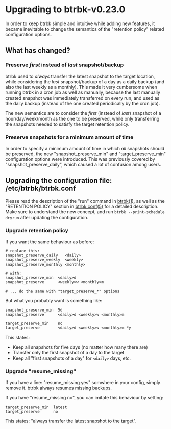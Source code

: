 Upgrading to btrbk-v0.23.0
==========================

In order to keep btrbk simple and intuitive while adding new features,
it became inevitable to change the semantics of the "retention policy"
related configuration options.


What has changed?
-----------------

### Preserve *first* instead of *last* snapshot/backup

btrbk used to *always* transfer the latest snapshot to the target
location, while considering the *last* snapshot/backup of a day as a
daily backup (and also the last weekly as a monthly). This made it
very cumbersome when running btrbk in a cron job as well as manually,
because the last manually created snapshot was immediately transferred
on every run, and used as the daily backup (instead of the one created
periodically by the cron job).

The new semantics are to consider the *first* (instead of *last*)
snapshot of a hour/day/week/month as the one to be preserved, while
only transferring the snapshots needed to satisfy the target retention
policy.


### Preserve snapshots for a minimum amount of time

In order to specify a minimum amount of time in which *all* snapshots
should be preserved, the new "snapshot_preserve_min" and
"target_preserve_min" configuration options were introduced. This was
previously covered by "snapshot_preserve_daily", which caused a lot of
confusion among users.


Upgrading the configuration file: /etc/btrbk/btrbk.conf
-------------------------------------------------------

Please read the description of the "run" command in [btrbk(1)], as
well as the "RETENTION POLICY" section in [btrbk.conf(5)] for a
detailed description. Make sure to understand the new concept, and run
`btrbk --print-schedule dryrun` after updating the configuration.


### Upgrade retention policy

If you want the same behaviour as before:

    # replace this:
    snapshot_preserve_daily   <daily>
    snapshot_preserve_weekly  <weekly>
    snapshot_preserve_monthly <monthly>

    # with:
    snapshot_preserve_min  <daily>d
    snapshot_preserve      <weekly>w <monthly>m

    # ... do the same with "target_preserve_*" options


But what you probably want is something like:

    snapshot_preserve_min  5d
    snapshot_preserve      <daily>d <weekly>w <monthly>m

    target_preserve_min    no
    target_preserve        <daily>d <weekly>w <monthly>m *y

This states:

  * Keep all snapshots for five days (no matter how many there are)
  * Transfer only the first snapshot of a day to the target
  * Keep all "first snapshots of a day" for `<daily>` days, etc.


### Upgrade "resume_missing"

If you have a line: "resume_missing yes" somwhere in your config,
simply remove it. btrbk always resumes missing backups.

If you have "resume_missing no", you can imitate this behaviour by
setting:

    target_preserve_min  latest
    target_preserve      no

This states: "always transfer the latest snapshot to the target".


  [btrbk(1)]: http://digint.ch/btrbk/doc/btrbk.html
  [btrbk.conf(5)]: http://digint.ch/btrbk/doc/btrbk.conf.html
